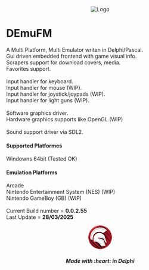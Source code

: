<div align='center'>
<img src="https://github.com/user-attachments/assets/254714f0-526d-4779-b8ba-0494ddbe2e25" alt="Logo" width="200" height="150">
</div>

# DEmuFM
A Multi Platform, Multi Emulator writen in Delphi/Pascal.<br> 
Gui driven embedded frontend with game visual info.<br>
Scrapers support for download covers, media.<br>
Favorites support.<br>
<br>
Input handler for keyboard.<br>
Input handler for mouse (WIP).<br>
Input handler for joystick/joypads (WIP).<br>
Input handler for light guns (WIP).<br>
<br>
Software graphics driver.<br>
Hardware graphics supports like OpenGL.(WIP) <br> 
<br>
Sound support driver via SDL2.<br>

#### Supported Platformes
Windowns 64bit (Tested OK)

#### Emulation Platforms
Arcade <br>
Nintendo Entertainment System (NES) (WIP)<br>
Nintendo GameBoy (GB) (WIP)<br>
<br>
Current Build number = **0.0.2.55**<br>
Last Update          = **28/03/2025**


<p align="center">
<img src="readme_images/delphi.png" alt="Delphi">
</p>
<h5 align="center">
Made with :heart: in Delphi
</h5>
